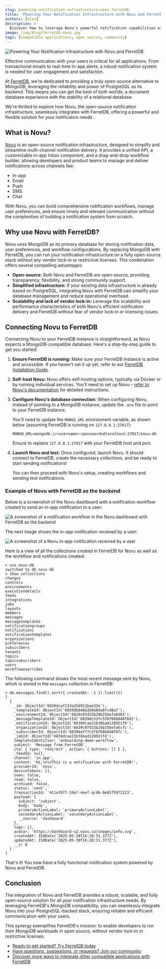 ```yaml
---
slug: powering-notification-infrastructure-novu-ferretdb
title: 'Powering Your Notification Infrastructure with Novu and FerretDB'
authors: [alex]
description: >
  Discover how to leverage Novu's powerful notification capabilities with FerretDB as your robust, PostgreSQL-backed database.
image: /img/blog/ferretdb-novu.jpg
tags: [compatible applications, open source, community]
---
```


![Powering Your Notification Infrastructure with Novu and FerretDB](/img/blog/ferretdb-novu.jpg)

Effective communication with your users is critical for all applications.
From transactional emails to real-time in-app alerts, a robust notification system is needed for user engagement and satisfaction.

<!--truncate-->

At [FerretDB](https://www.ferretdb.com/), we're dedicated to providing a truly open-source alternative to MongoDB, leveraging the reliability and power of PostgreSQL as its backend.
This means you can get the best of both worlds: a document database experience with the stability of a relational database.

We're thrilled to explore how Novu, the open-source notification infrastructure, seamlessly integrates with FerretDB, offering a powerful and flexible solution for your notification needs.

## What is Novu?

[Novu](https://novu.co/) is an open-source notification infrastructure, designed to simplify and streamline multi-channel notification delivery.
It provides a unified API, a customizable in-app Inbox component, and a drag-and-drop workflow builder, allowing developers and product teams to manage and deliver notifications across channels like:

- In-app
- Email
- Push
- SMS
- Chat

With Novu, you can build comprehensive notification workflows, manage user preferences, and ensure timely and relevant communication without the complexities of building a notification system from scratch.

## Why use Novu with FerretDB?

Novu uses MongoDB as its primary database for storing notification data, user preferences, and workflow configurations.
By replacing MongoDB with FerretDB, you can run your notification infrastructure on a fully open-source stack without any vendor lock-in or restrictive licenses.
This combination offers several compelling advantages:

- **Open-source:** Both Novu and FerretDB are open-source, providing transparency, flexibility, and strong community support.
- **Simplified infrastructure:** If your existing data infrastructure is already based on PostgreSQL, integrating Novu with FerretDB can simplify your database management and reduce operational overhead.
- **Scalability and lack of vendor lock-in:** Leverage the scalability and performance characteristics of both Novu's efficient notification delivery and FerretDB without fear of vendor lock-in or licensing issues.

## Connecting Novu to FerretDB

Connecting Novu to your FerretDB instance is straightforward, as Novu expects a MongoDB-compatible database.
Here's a step-by-step guide to get you started:

1. **Ensure FerretDB is running:** Make sure your FerretDB instance is active and accessible.
   If you haven't set it up yet, refer to our [FerretDB Installation Guide](https://docs.ferretdb.io/installation/ferretdb/).
2. **Self-host Novu:** Novu offers self-hosting options, typically via Docker or by running individual services.
   You'll need to set up Novu – [refer to Novu's documentation](https://docs.novu.co/community/self-hosting-novu/overview) for detailed instructions.
3. **Configure Novu's database connection:** When configuring Novu, instead of pointing to a MongoDB instance, update the `.env` file to point to your FerretDB instance.

   You'll need to update the `MONGO_URL` environment variable, as shown below (assuming FerretDB is running on `127.0.0.1:27017`):

   ```text
   MONGO_URL=mongodb://<username>:<password>@localhost:27017/novu-db
   ```

   Ensure to replace `127.0.0.1:27017` with your FerretDB host and port.

4. **Launch Novu and test:** Once configured, launch Novu.
   It should connect to FerretDB, create the necessary collections, and be ready to start sending notifications!

   You can then proceed with Novu's setup, creating workflows and sending test notifications.

### Example of Novu with FerretDB as the backend

Below is a screenshot of the Novu dashboard with a notification workflow created to send an in-app notification to a user:

![A screenshot of a notification workflow in the Novu dashboard with FerretDB as the backend](/img/blog/novu-workflow-dashboard.png)

The next image shows the in-app notification received by a user:

![A screenshot of a Novu in-app notification received by a user](/img/blog/novu-notification.png)

Here is a view of all the collections created in FerretDB for Novu as well as the workflow and notifications created:

```text
> use novu-db
switched to db novu-db
> show collections
changes
controls
environments
executiondetails
feeds
integrations
jobs
layouts
members
messages
messagetemplates
notificationgroups
notifications
notificationtemplates
organizations
preferences
subscribers
tenants
topics
topicsubscribers
users
workflowoverrides
```

The following command shows the most recent message sent by Novu, which is stored in the `messages` collection in FerretDB:

```text
> db.messages.find().sort({ createdAt: -1 }).limit(1)
[
  {
    _id: ObjectId('6839dcaf213a25d911bae32e'),
    _templateId: ObjectId('6839db04662b0a0da8fcd8a7'),
    _environmentId: ObjectId('6839c07d33b29b25befa6d03'),
    _messageTemplateId: ObjectId('6839dc53fc5f8f606848f8d2'),
    _notificationId: ObjectId('6839dcae21b36bad120921f9'),
    _organizationId: ObjectId('6839c07d33b29b25befa6cfc'),
    _subscriberId: ObjectId('6839dafffc5f8f606848f87c'),
    _jobId: ObjectId('6839dcae21b36bad120921fd'),
    templateIdentifier: 'onboarding-demo-workflow',
    subject: 'Message from FerretDB',
    cta: { type: 'redirect', action: { buttons: [] } },
    _feedId: null,
    channel: 'in_app',
    content: 'Hi,\n\nThis is a notification with FerretDB!',
    providerId: 'novu',
    deviceTokens: [],
    seen: false,
    read: false,
    archived: false,
    status: 'sent',
    transactionId: '411e35f7-2de7-4eef-ac46-0e91f5972223',
    payload: {
      subject: 'subject',
      body: 'body',
      primaryActionLabel: 'primaryActionLabel',
      secondaryActionLabel: 'secondaryActionLabel',
      __source: 'dashboard'
    },
    tags: [],
    avatar: 'https://dashboard-v2.novu.co/images/info.svg',
    createdAt: ISODate('2025-05-30T16:28:31.377Z'),
    updatedAt: ISODate('2025-05-30T16:28:31.377Z'),
    __v: 0
  }
]
```

That's it!
You now have a fully functional notification system powered by Novu and FerretDB.

## Conclusion

The integration of Novu and FerretDB provides a robust, scalable, and fully open-source solution for all your notification infrastructure needs.
By leveraging FerretDB's MongoDB compatibility, you can seamlessly integrate Novu into your PostgreSQL-backed stack, ensuring reliable and efficient communication with your users.

This synergy exemplifies FerretDB's mission: to enable developers to run their MongoDB workloads in open source, without vendor lock-in or restrictive licenses.

- [Ready to get started? Try FerretDB today](https://github.com/FerretDB/FerretDB)
- [Have questions, suggestions, or requests? Join our community](https://docs.ferretdb.io/#community)
- [Discover more ways to integrate other compatible applications with FerretDB](https://docs.ferretdb.io/compatible-applications)

